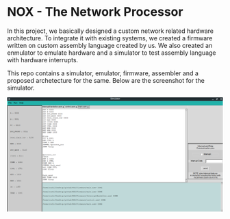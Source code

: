 # NOX - The Network Processor

In this project, we basically designed a custom network related hardware architecture. To integrate it with existing systems, we created a firmware written on custom assembly language created by us. We also created an enmulator to emulate hardware and a simulator to test assembly language with hardware interrupts.

This repo contains a simulator, emulator, firmware, assembler and a proposed archetecture for the same. Below are the screenshot for the simulator.


![Simulator for assembly language](simulator.png)
